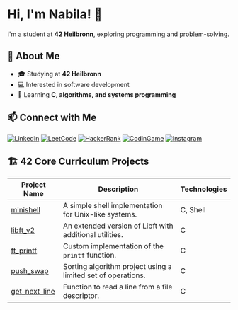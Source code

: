 # Hi, I'm Nabila! 👋  
I'm a student at **42 Heilbronn**, exploring programming and problem-solving.  

## 📖 About Me  
- 🎓 Studying at **42 Heilbronn**  
- 💻 Interested in software development  
- 🌱 Learning **C, algorithms, and systems programming**  

## 📫 Connect with Me  
[![LinkedIn](https://img.shields.io/badge/LinkedIn-blue?logo=linkedin&logoColor=white)](https://www.youtube.com/watch?v=dQw4w9WgXcQ)
[![LeetCode](https://img.shields.io/badge/LeetCode-orange?logo=leetcode)](https://www.youtube.com/watch?v=dQw4w9WgXcQ)
[![HackerRank](https://img.shields.io/badge/HackerRank-green?logo=hackerrank)](https://www.youtube.com/watch?v=dQw4w9WgXcQ)
[![CodinGame](https://img.shields.io/badge/CodinGame-yellow?logo=codingame)](https://www.youtube.com/watch?v=dQw4w9WgXcQ)
[![Instagram](https://img.shields.io/badge/Instagram-purple?logo=instagram)](https://www.youtube.com/watch?v=dQw4w9WgXcQ)

## 🏗️ 42 Core Curriculum Projects

| Project Name | Description | Technologies |
|--------------|-------------|--------------|
| [minishell](https://github.com/nabilac27/minishell) | A simple shell implementation for Unix-like systems. | C, Shell |
| [libft_v2](https://github.com/nabilac27/libft_v2) | An extended version of Libft with additional utilities. | C |
| [ft_printf](https://github.com/nabilac27/ft_printf) | Custom implementation of the `printf` function. | C |
| [push_swap](https://github.com/nabilac27/push_swap) | Sorting algorithm project using a limited set of operations. | C |
| [get_next_line](https://github.com/nabilac27/get_next_line) | Function to read a line from a file descriptor. | C |

<!--
**nabilac27/nabilac27** is a ✨ _special_ ✨ repository because its `README.md` (this file) appears on your GitHub profile.

Here are some ideas to get you started:

- 🔭 I’m currently working on ...
- 🌱 I’m currently learning ...
- 👯 I’m looking to collaborate on ...
- 🤔 I’m looking for help with ...
- 💬 Ask me about ...
- 📫 How to reach me: ...
- 😄 Pronouns: ...
- ⚡ Fun fact: ...
-->
